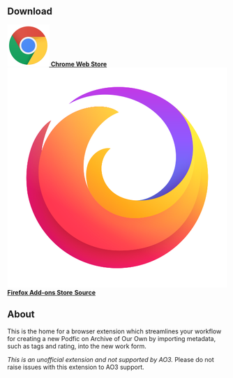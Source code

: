 ## Download

<a href="https://chrome.google.com/webstore/detail/ao3-podfic-posting-helper/liceoplaldpcfdkndimfppgdcbophgma?utm_source=github&utm_medium=web&utm_campaign=github_pages"
    target="_blank" rel="noopener" class="download-button">
    <img alt="" role="presentation" src="/assets/img/chrome-logo.svg" class="download-logo">
    <strong>Chrome Web Store</strong>
</a>
<a href="https://addons.mozilla.org/en-US/firefox/addon/ao3-podfic-posting-helper/" target="_blank" rel="noopener"
    class="download-button">
    <img alt="" role="presentation" src="/assets/img/firefox-logo.svg" class="download-logo">
    <strong>Firefox Add-ons Store</strong>
</a>
<a href="{{ site.github.zip_url }}" target="_blank" rel="noopener" class="download-button">
    <strong>Source</strong>
</a>

## About

This is the home for a browser extension which streamlines your workflow for creating a new Podfic
on Archive of Our Own by importing metadata, such as tags and rating, into the new work form.

_This is an unofficial extension and not supported by AO3._ Please do not raise issues with this
extension to AO3 support.